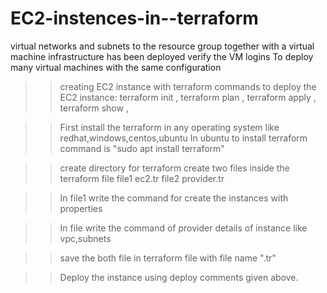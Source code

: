 # EC2-instences-in--terraform
virtual networks and subnets to the resource group together with a virtual machine infrastructure has been deployed verify the VM logins To deploy many virtual machines with the same configuration

>>creating EC2 instance with terraform
commands to deploy the EC2 instance:
  > terraform init ,
  > terraform plan ,
  > terraform apply ,
  > terraform show ,

>> First install the terraform in any operating system like redhat,windows,centos,ubuntu
 In ubuntu to install terraform command is "sudo apt install terraform"

>> create directory for terraform
   > create two files inside the terraform file
   > file1 ec2.tr
   > file2 provider.tr

>> In file1 write the command for create the instances with properties

>> In file write the command of provider details of instance like vpc,subnets

>> save the both file in terraform file with file name ".tr"

>> Deploy the instance using deploy comments given above.


